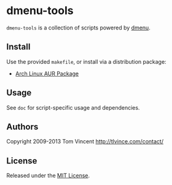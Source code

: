 # dmenu-tools

`dmenu-tools` is a collection of scripts powered by [dmenu][].

## Install

Use the provided `makefile`, or install via a distribution package:

* [Arch Linux AUR Package][aur]

## Usage

See `doc` for script-specific usage and dependencies.

## Authors

Copyright 2009-2013 Tom Vincent <http://tlvince.com/contact/>

## License

Released under the [MIT License][license].

  [aur]: https://aur.archlinux.org/packages.php?ID=62200
  [dmenu]: http://tools.suckless.org/dmenu/
  [license]: http://tlvince.mit-license.org/
